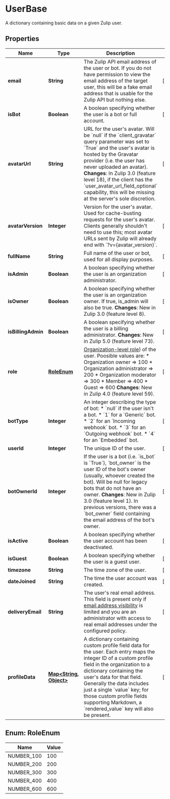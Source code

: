 

# UserBase

A dictionary containing basic data on a given Zulip user. 

## Properties

Name | Type | Description | Notes
------------ | ------------- | ------------- | -------------
**email** | **String** | The Zulip API email address of the user or bot.  If you do not have permission to view the email address of the target user, this will be a fake email address that is usable for the Zulip API but nothing else.  |  [optional]
**isBot** | **Boolean** | A boolean specifying whether the user is a bot or full account.  |  [optional]
**avatarUrl** | **String** | URL for the user&#39;s avatar.  Will be &#x60;null&#x60; if the &#x60;client_gravatar&#x60; query parameter was set to &#x60;True&#x60; and the user&#39;s avatar is hosted by the Gravatar provider (i.e. the user has never uploaded an avatar).  **Changes**: In Zulip 3.0 (feature level 18), if the client has the &#x60;user_avatar_url_field_optional&#x60; capability, this will be missing at the server&#39;s sole discretion.  |  [optional]
**avatarVersion** | **Integer** | Version for the user&#39;s avatar.  Used for cache-busting requests for the user&#39;s avatar.  Clients generally shouldn&#39;t need to use this; most avatar URLs sent by Zulip will already end with &#x60;?v&#x3D;{avatar_version}&#x60;.  |  [optional]
**fullName** | **String** | Full name of the user or bot, used for all display purposes.  |  [optional]
**isAdmin** | **Boolean** | A boolean specifying whether the user is an organization administrator.  |  [optional]
**isOwner** | **Boolean** | A boolean specifying whether the user is an organization owner. If true, is_admin will also be true.  **Changes**: New in Zulip 3.0 (feature level 8).  |  [optional]
**isBillingAdmin** | **Boolean** | A boolean specifying whether the user is a billing administrator.  **Changes**: New in Zulip 5.0 (feature level 73).  |  [optional]
**role** | [**RoleEnum**](#RoleEnum) | [Organization-level role](/help/roles-and-permissions)) of the user. Poosible values are:  * Organization owner &#x3D;&gt; 100 * Organization administrator &#x3D;&gt; 200 * Organization moderator &#x3D;&gt; 300 * Member &#x3D;&gt; 400 * Guest &#x3D;&gt; 600  **Changes**: New in Zulip 4.0 (feature level 59).  |  [optional]
**botType** | **Integer** | An integer describing the type of bot: * &#x60;null&#x60; if the user isn&#39;t a bot. * &#x60;1&#x60; for a &#x60;Generic&#x60; bot. * &#x60;2&#x60; for an &#x60;Incoming webhook&#x60; bot. * &#x60;3&#x60; for an &#x60;Outgoing webhook&#x60; bot. * &#x60;4&#x60; for an &#x60;Embedded&#x60; bot.  |  [optional]
**userId** | **Integer** | The unique ID of the user.  |  [optional]
**botOwnerId** | **Integer** | If the user is a bot (i.e. &#x60;is_bot&#x60; is &#x60;True&#x60;), &#x60;bot_owner&#x60; is the user ID of the bot&#39;s owner (usually, whoever created the bot).  Will be null for legacy bots that do not have an owner.  **Changes**: New in Zulip 3.0 (feature level 1).  In previous versions, there was a &#x60;bot_owner&#x60; field containing the email address of the bot&#39;s owner.  |  [optional]
**isActive** | **Boolean** | A boolean specifying whether the user account has been deactivated.  |  [optional]
**isGuest** | **Boolean** | A boolean specifying whether the user is a guest user.  |  [optional]
**timezone** | **String** | The time zone of the user.  |  [optional]
**dateJoined** | **String** | The time the user account was created.  |  [optional]
**deliveryEmail** | **String** | The user&#39;s real email address.  This field is present only if [email address visibility](/help/restrict-visibility-of-email-addresses) is limited and you are an administrator with access to real email addresses under the configured policy.  |  [optional]
**profileData** | [**Map&lt;String, Object&gt;**](Object.md) | A dictionary containing custom profile field data for the user. Each entry maps the integer ID of a custom profile field in the organization to a dictionary containing the user&#39;s data for that field.  Generally the data includes just a single &#x60;value&#x60; key; for those custom profile fields supporting Markdown, a &#x60;rendered_value&#x60; key will also be present.  |  [optional]



## Enum: RoleEnum

Name | Value
---- | -----
NUMBER_100 | 100
NUMBER_200 | 200
NUMBER_300 | 300
NUMBER_400 | 400
NUMBER_600 | 600



